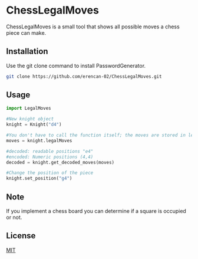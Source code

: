 # ChessLegalMoves

ChessLegalMoves is a small tool that shows all possible moves a chess piece can make.

## Installation

Use the git clone command to install PasswordGenerator.

```bash
git clone https://github.com/erencan-02/ChessLegalMoves.git
```

## Usage

```python
import LegalMoves

#New knight object
knight = Knight("d4") 

#You don't have to call the function itself; the moves are stored in legalMoves
moves = knight.legalMoves

#decoded: readable positions "e4"
#encoded: Numeric positions (4,4)
decoded = knight.get_decoded_moves(moves)

#Change the position of the piece
knight.set_position("g4")
```

## Note
If you implement a chess board you can determine if a square is occupied or not.

## License
[MIT](https://choosealicense.com/licenses/mit/)

